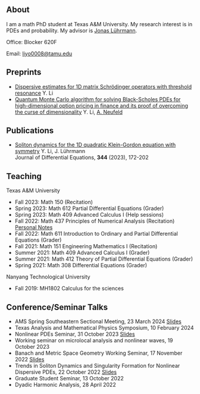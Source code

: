 ## About

I am a math PhD student at Texas A&M University. My research interest is in PDEs and probability. My advisor is [Jonas Lührmann](https://www.math.tamu.edu/~luhrmann/).

Office: Blocker 620F

Email: liyo0008@tamu.edu

## Preprints 
- [Dispersive estimates for 1D matrix Schrödinger operators with threshold resonance](https://arxiv.org/abs/2307.04943)
Y. Li
- [Quantum Monte Carlo algorithm for solving Black-Scholes PDEs for high-dimensional option pricing in finance and its proof of overcoming the curse of dimensionality](https://arxiv.org/abs/2301.09241)
Y. Li, [A. Neufeld](https://personal.ntu.edu.sg/ariel.neufeld/)

## Publications
- [Soliton dynamics for the 1D quadratic Klein-Gordon equation with symmetry](https://arxiv.org/abs/2203.11371)
Y. Li, J. Lührmann\
Journal of Differential Equations, **344** (2023), 172-202

## Teaching
Texas A&M University
- Fall 2023: Math 150 (Recitation)
- Spring 2023: Math 612 Partial Differential Equations (Grader)
- Spring 2023: Math 409 Advanced Calculus I (Help sessions)
- Fall 2022: Math 437 Principles of Numerical Analysis (Recitation) [Personal Notes](https://1drv.ms/b/s!AiuLen8IsPxCw34svD7rUHM7noNt?e=HSJhp0)
- Fall 2022: Math 611 Introduction to Ordinary and Partial Differential Equations (Grader)
- Fall 2021: Math 151 Engineering Mathematics I (Recitation)
- Summer 2021: Math 409 Advanced Calculus I (Grader)
- Summer 2021: Math 412 Theory of Partial Differential Equations (Grader)
- Spring 2021: Math 308 Differential Equations (Grader)

Nanyang Technological University 
- Fall 2019: MH1802 Calculus for the sciences

## Conference/Seminar Talks
- AMS Spring Southeastern Sectional Meeting, 23 March 2024 [Slides](https://1drv.ms/b/s!AiuLen8IsPxCgb8Juluxn_JReAASuQ?e=vrxbdn)
- Texas Analysis and Mathematical Physics Symposium, 10 February 2024
- Nonlinear PDEs Seminar, 31 October 2023 [Slides](https://1drv.ms/b/s!AiuLen8IsPxCgbET8C1SMpKISG5AVA?e=nhblUI)
- Working seminar on microlocal analysis and nonlinear waves, 19 October 2023
- Banach and Metric Space Geometry Working Seminar, 17 November 2022 [Slides](https://1drv.ms/b/s!AiuLen8IsPxCgZBdHDqhSxGMkUhWgg?e=qDXQc3)
- Trends in Soliton Dynamics and Singularity Formation for Nonlinear Dispersive PDEs, 22 October 2022 [Slides](https://1drv.ms/b/s!AiuLen8IsPxCgY4mro-xUSo5BoGEYw?e=1e5quj)
- Graduate Student Seminar, 13 October 2022
- Dyadic Harmonic Analysis, 28 April 2022
